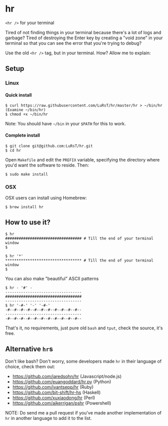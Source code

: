 hr
==

`<hr />` for your terminal


Tired of not finding things in your terminal because there's a lot of logs and
garbage? Tired of destroying the Enter key by creating a "void zone" in your
terminal so that you can see the error that you're trying to debug?

Use the old `<hr />` tag, but in your terminal. How? Allow me to explain:

## Setup

### Linux

#### Quick install

    $ curl https://raw.githubusercontent.com/LuRsT/hr/master/hr > ~/bin/hr
    (Examine ~/bin/hr)
    $ chmod +x ~/bin/hr

Note: You should have `~/bin` in your `$PATH` for this to work.

#### Complete install

    $ git clone git@github.com:LuRsT/hr.git
    $ cd hr

Open `Makefile` and edit the `PREFIX` variable, specifying the directory
where you'd want the software to reside. Then:

    $ sudo make install

### OSX

OSX users can install using Homebrew:

    $ brew install hr

## How to use it?

    $ hr
    ################################## # Till the end of your terminal window
    $

    $ hr '*'
    ********************************** # Till the end of your terminal window
    $

You can also make "beautiful" ASCII patterns

    $ hr - '#' -
    ----------------------------------
    ##################################
    ----------------------------------
    $ hr '-#-' '-' '-#-'
    -#--#--#--#--#--#--#--#--#--#--#--
    ----------------------------------
    -#--#--#--#--#--#--#--#--#--#--#--


That's it, no requirements, just pure old `bash` and `tput`, check the source,
it's free.

## Alternative `hr`s

Don't like bash? Don't worry, some developers made `hr` in their language of
choice, check them out:

* https://github.com/jaredsohn/hr (Javascript/node.js)
* https://github.com/euangoddard/hr.py (Python)
* https://github.com/ivantsepp/hr (Ruby)
* https://github.com/bit-shift/hr-hs (Haskell)
* https://github.com/xuxiaodong/hr (Perl)
* https://github.com/ajkerrigan/pshr (Powershell)

NOTE: Do send me a pull request if you've made another implementation of `hr` in
another language to add it to the list.
